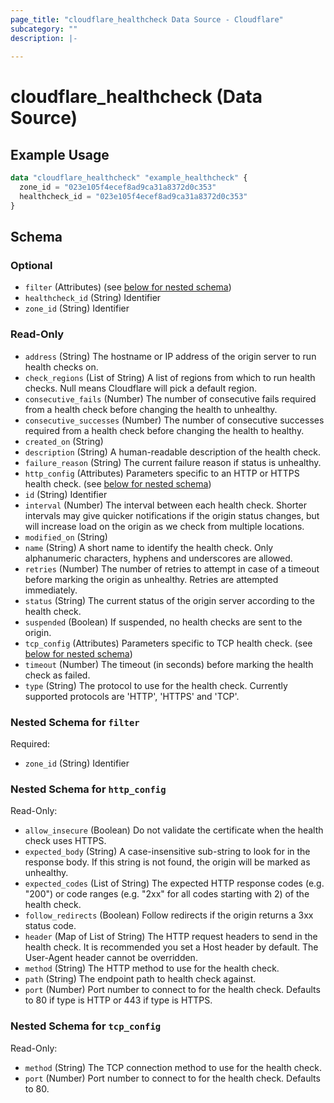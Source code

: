 ```yaml
---
page_title: "cloudflare_healthcheck Data Source - Cloudflare"
subcategory: ""
description: |-
  
---
```


# cloudflare_healthcheck (Data Source)



## Example Usage

```terraform
data "cloudflare_healthcheck" "example_healthcheck" {
  zone_id = "023e105f4ecef8ad9ca31a8372d0c353"
  healthcheck_id = "023e105f4ecef8ad9ca31a8372d0c353"
}
```

<!-- schema generated by tfplugindocs -->
## Schema

### Optional

- `filter` (Attributes) (see [below for nested schema](#nestedatt--filter))
- `healthcheck_id` (String) Identifier
- `zone_id` (String) Identifier

### Read-Only

- `address` (String) The hostname or IP address of the origin server to run health checks on.
- `check_regions` (List of String) A list of regions from which to run health checks. Null means Cloudflare will pick a default region.
- `consecutive_fails` (Number) The number of consecutive fails required from a health check before changing the health to unhealthy.
- `consecutive_successes` (Number) The number of consecutive successes required from a health check before changing the health to healthy.
- `created_on` (String)
- `description` (String) A human-readable description of the health check.
- `failure_reason` (String) The current failure reason if status is unhealthy.
- `http_config` (Attributes) Parameters specific to an HTTP or HTTPS health check. (see [below for nested schema](#nestedatt--http_config))
- `id` (String) Identifier
- `interval` (Number) The interval between each health check. Shorter intervals may give quicker notifications if the origin status changes, but will increase load on the origin as we check from multiple locations.
- `modified_on` (String)
- `name` (String) A short name to identify the health check. Only alphanumeric characters, hyphens and underscores are allowed.
- `retries` (Number) The number of retries to attempt in case of a timeout before marking the origin as unhealthy. Retries are attempted immediately.
- `status` (String) The current status of the origin server according to the health check.
- `suspended` (Boolean) If suspended, no health checks are sent to the origin.
- `tcp_config` (Attributes) Parameters specific to TCP health check. (see [below for nested schema](#nestedatt--tcp_config))
- `timeout` (Number) The timeout (in seconds) before marking the health check as failed.
- `type` (String) The protocol to use for the health check. Currently supported protocols are 'HTTP', 'HTTPS' and 'TCP'.

<a id="nestedatt--filter"></a>
### Nested Schema for `filter`

Required:

- `zone_id` (String) Identifier


<a id="nestedatt--http_config"></a>
### Nested Schema for `http_config`

Read-Only:

- `allow_insecure` (Boolean) Do not validate the certificate when the health check uses HTTPS.
- `expected_body` (String) A case-insensitive sub-string to look for in the response body. If this string is not found, the origin will be marked as unhealthy.
- `expected_codes` (List of String) The expected HTTP response codes (e.g. "200") or code ranges (e.g. "2xx" for all codes starting with 2) of the health check.
- `follow_redirects` (Boolean) Follow redirects if the origin returns a 3xx status code.
- `header` (Map of List of String) The HTTP request headers to send in the health check. It is recommended you set a Host header by default. The User-Agent header cannot be overridden.
- `method` (String) The HTTP method to use for the health check.
- `path` (String) The endpoint path to health check against.
- `port` (Number) Port number to connect to for the health check. Defaults to 80 if type is HTTP or 443 if type is HTTPS.


<a id="nestedatt--tcp_config"></a>
### Nested Schema for `tcp_config`

Read-Only:

- `method` (String) The TCP connection method to use for the health check.
- `port` (Number) Port number to connect to for the health check. Defaults to 80.


